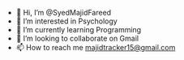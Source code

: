 - 👋 Hi, I’m @SyedMajidFareed
- 👀 I’m interested in Psychology
- 🌱 I’m currently learning Programming
- 💞️ I’m looking to collaborate on Gmail
- 📫 How to reach me majidtracker15@gmail.com

<!---
SyedMajidFareed/SyedMajidFareed is a ✨ special ✨ repository because its `README.md` (this file) appears on your GitHub profile.
You can click the Preview link to take a look at your changes.
--->

